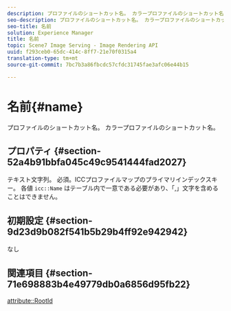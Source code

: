 ```yaml
---
description: プロファイルのショートカット名。 カラープロファイルのショートカット名。
seo-description: プロファイルのショートカット名。 カラープロファイルのショートカット名。
seo-title: 名前
solution: Experience Manager
title: 名前
topic: Scene7 Image Serving - Image Rendering API
uuid: f293ceb0-65dc-414c-8ff7-21e70f0315a4
translation-type: tm+mt
source-git-commit: 7bc7b3a86fbcdc57cfdc31745fae3afc06e44b15

---
```



# 名前{#name}

プロファイルのショートカット名。 カラープロファイルのショートカット名。

## プロパティ {#section-52a4b91bbfa045c49c9541444fad2027}

テキスト文字列。 必須。ICCプロファイルマップのプライマリインデックスキー。 各値 `icc::Name` はテーブル内で一意である必要があり、「,」文字を含めることはできません。

## 初期設定 {#section-9d23d9b082f541b5b29b4ff92e942942}

なし

## 関連項目 {#section-71e698883b4e49779db0a6856d95fb22}

[attribute::RootId](../../../../../ir-api/material-cat/image-rendering-api-ref/c-ir-material-catalog/c-ir-attributes-reference/r-ir-rootid.md#reference-54b42b7125824be593378c1accb70d5a)
